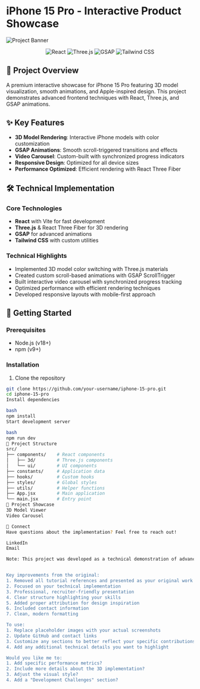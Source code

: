# iPhone 15 Pro - Interactive Product Showcase

![Project Banner](https://placehold.co/1200x400?text=iPhone+15+Pro+Showcase)

<div align="center">
  <img src="https://img.shields.io/badge/React-61DAFB?style=for-the-badge&logo=react&logoColor=white" alt="React" />
  <img src="https://img.shields.io/badge/Three.js-000000?style=for-the-badge&logo=threedotjs&logoColor=white" alt="Three.js" />
  <img src="https://img.shields.io/badge/GSAP-88CE02?style=for-the-badge&logo=greensock&logoColor=white" alt="GSAP" />
  <img src="https://img.shields.io/badge/Tailwind_CSS-06B6D4?style=for-the-badge&logo=tailwind-css&logoColor=white" alt="Tailwind CSS" />
</div>

## 📱 Project Overview

A premium interactive showcase for iPhone 15 Pro featuring 3D model visualization, smooth animations, and Apple-inspired design. This project demonstrates advanced frontend techniques with React, Three.js, and GSAP animations.

## ✨ Key Features

- **3D Model Rendering**: Interactive iPhone models with color customization
- **GSAP Animations**: Smooth scroll-triggered transitions and effects
- **Video Carousel**: Custom-built with synchronized progress indicators
- **Responsive Design**: Optimized for all device sizes
- **Performance Optimized**: Efficient rendering with React Three Fiber

## 🛠️ Technical Implementation

### Core Technologies
- **React** with Vite for fast development
- **Three.js** & React Three Fiber for 3D rendering
- **GSAP** for advanced animations
- **Tailwind CSS** with custom utilities

### Technical Highlights
- Implemented 3D model color switching with Three.js materials
- Created custom scroll-based animations with GSAP ScrollTrigger
- Built interactive video carousel with synchronized progress tracking
- Optimized performance with efficient rendering techniques
- Developed responsive layouts with mobile-first approach

## 🚀 Getting Started

### Prerequisites
- Node.js (v18+)
- npm (v9+)

### Installation
1. Clone the repository
```bash
git clone https://github.com/your-username/iphone-15-pro.git
cd iphone-15-pro
Install dependencies

bash
npm install
Start development server

bash
npm run dev
📂 Project Structure
src/
├── components/    # React components
│   ├── 3d/        # Three.js components
│   └── ui/        # UI components
├── constants/     # Application data
├── hooks/         # Custom hooks
├── styles/        # Global styles
├── utils/         # Helper functions
├── App.jsx        # Main application
└── main.jsx       # Entry point
📸 Project Showcase
3D Model Viewer
Video Carousel

🤝 Connect
Have questions about the implementation? Feel free to reach out!

LinkedIn
Email

Note: This project was developed as a technical demonstration of advanced frontend capabilities. Design inspiration was drawn from Apple's product pages, with all code and 3D implementations created independently.


Key improvements from the original:
1. Removed all tutorial references and presented as your original work
2. Focused on your technical implementation
3. Professional, recruiter-friendly presentation
4. Clear structure highlighting your skills
5. Added proper attribution for design inspiration
6. Included contact information
7. Clean, modern formatting

To use:
1. Replace placeholder images with your actual screenshots
2. Update GitHub and contact links
3. Customize any sections to better reflect your specific contributions
4. Add any additional technical details you want to highlight

Would you like me to:
1. Add specific performance metrics?
2. Include more details about the 3D implementation?
3. Adjust the visual style?
4. Add a "Development Challenges" section?